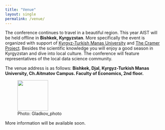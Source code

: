 ```yaml
---
title: "Venue"
layout: single
permalink: /venue/
---
```


The conference continues to travel in a beautiful region. This year AIST will be held offline in **Bishkek, Kyrgyzstan**. More specifically the event is organized with support of [Kyrgyz-Turkish Manas University](https://www.manas.edu.kg/en/index.php) and [The Cramer Project](https://about.thecramer.com/). Besides the scientific knowledge you will enjoy a good season in Kyrgyzstan and dive into local culture. The conference will feature representatives of the local data science community.

The venue address is as follows:
**Bishkek, Djal, Kyrgyz-Turkish Manas University, Ch.Aitmatov Campus. Faculty of Economics, 2nd floor.**

<figure>
  <img width="100" src="/assets/images/bishkek2.JPG">
  <figcaption>Photo: Gladkov_photo</figcaption>
</figure>


More information will be available soon.

